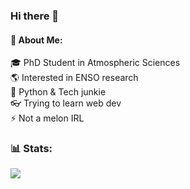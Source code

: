 ### Hi there 👋
#### 💫 About Me:
🎓 PhD Student in Atmospheric Sciences<br>🌎 Interested in ENSO research<br>🐍 Python & Tech junkie<br>👓 Trying to learn web dev<br>⚡ Not a melon IRL

### 📊 Stats:

![](https://github-readme-stats.vercel.app/api/top-langs/?username=dangomelon&theme=dark&hide_border=false&include_all_commits=true&count_private=true&layout=compact&hide=jupyter%20notebook)

<!--
### 😂 Random Meme
<img src='https://randommeme-five.vercel.app/' style="height: 400px;"/>

<!-- Proudly created with GPRM ( https://gprm.itsvg.in ) -->
<!--
**DangoMelon/DangoMelon** is a ✨ _special_ ✨ repository because its `README.md` (this file) appears on your GitHub profile.

Here are some ideas to get you started:

- 🔭 I’m currently working on ...
- 🌱 I’m currently learning ...
- 👯 I’m looking to collaborate on ...
- 🤔 I’m looking for help with ...
- 💬 Ask me about ...
- 📫 How to reach me: ...
- 😄 Pronouns: ...
- ⚡ Fun fact: ...
-->
